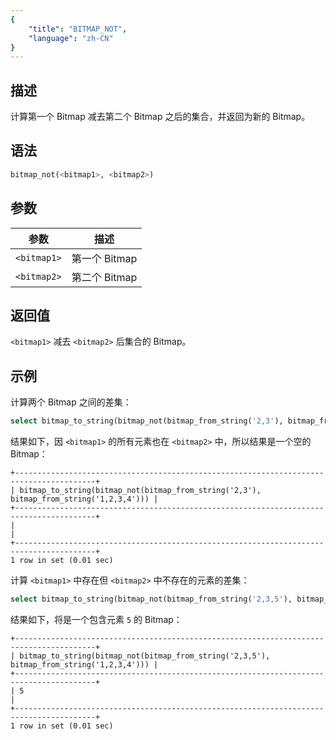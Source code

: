 ```yaml
---
{
    "title": "BITMAP_NOT",
    "language": "zh-CN"
}
---
```


<!-- 
Licensed to the Apache Software Foundation (ASF) under one
or more contributor license agreements.  See the NOTICE file
distributed with this work for additional information
regarding copyright ownership.  The ASF licenses this file
to you under the Apache License, Version 2.0 (the
"License"); you may not use this file except in compliance
with the License.  You may obtain a copy of the License at

  http://www.apache.org/licenses/LICENSE-2.0

Unless required by applicable law or agreed to in writing,
software distributed under the License is distributed on an
"AS IS" BASIS, WITHOUT WARRANTIES OR CONDITIONS OF ANY
KIND, either express or implied.  See the License for the
specific language governing permissions and limitations
under the License.
-->

## 描述

计算第一个 Bitmap 减去第二个 Bitmap 之后的集合，并返回为新的 Bitmap。

## 语法

```sql
bitmap_not(<bitmap1>, <bitmap2>)
```

## 参数

| 参数        | 描述         |
|-----------|------------|
| `<bitmap1>` | 第一个 Bitmap |
| `<bitmap2>` | 第二个 Bitmap |

## 返回值

`<bitmap1>` 减去 `<bitmap2>` 后集合的 Bitmap。

## 示例

计算两个 Bitmap 之间的差集：

```sql
select bitmap_to_string(bitmap_not(bitmap_from_string('2,3'), bitmap_from_string('1,2,3,4')));
```

结果如下，因 `<bitmap1>` 的所有元素也在 `<bitmap2>` 中，所以结果是一个空的 Bitmap：

```text
+----------------------------------------------------------------------------------------+
| bitmap_to_string(bitmap_not(bitmap_from_string('2,3'), bitmap_from_string('1,2,3,4'))) |
+----------------------------------------------------------------------------------------+
|                                                                                        |
+----------------------------------------------------------------------------------------+
1 row in set (0.01 sec)
```

计算 `<bitmap1>` 中存在但 `<bitmap2>` 中不存在的元素的差集：

```sql
select bitmap_to_string(bitmap_not(bitmap_from_string('2,3,5'), bitmap_from_string('1,2,3,4')));
```

结果如下，将是一个包含元素 `5` 的 Bitmap：

```text
+----------------------------------------------------------------------------------------+
| bitmap_to_string(bitmap_not(bitmap_from_string('2,3,5'), bitmap_from_string('1,2,3,4'))) |
+----------------------------------------------------------------------------------------+
| 5                                                                                      |
+----------------------------------------------------------------------------------------+
1 row in set (0.01 sec)
```
